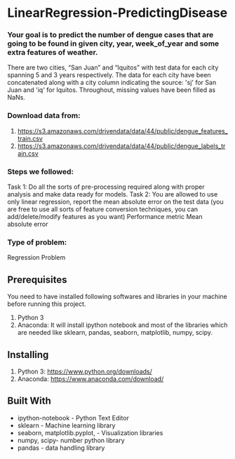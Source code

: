 # LinearRegression-PredictingDisease
### Your goal is to predict the number of dengue cases that are going to be found in given city, year, week_of_year and some extra features of weather.
There are two cities, “San Juan” and “Iquitos” with test data for each city spanning 5 and 3 years respectively. The data for each city have been concatenated along with a city column indicating the source: 'sj' for San Juan and 'iq' for Iquitos. Throughout, missing values have been filled as NaNs.
### Download data from:
1. https://s3.amazonaws.com/drivendata/data/44/public/dengue_features_train.csv
2. https://s3.amazonaws.com/drivendata/data/44/public/dengue_labels_train.csv
### Steps we followed: 
Task 1: Do all the sorts of pre-processing required along with proper analysis and make data ready for models.
Task 2: You are allowed to use only linear regression, report the mean absolute error on the test data (you are free to use all sorts of feature conversion techniques, you can add/delete/modify features as you want) Performance metric Mean absolute error
### Type of problem:
Regression Problem
## Prerequisites
You need to have installed following softwares and libraries in your machine before running this project.
1. Python 3
2. Anaconda: It will install ipython notebook and most of the libraries which are needed like sklearn, pandas, seaborn, matplotlib, numpy, scipy.
## Installing
1. Python 3: https://www.python.org/downloads/
2. Anaconda: https://www.anaconda.com/download/
## Built With
*	ipython-notebook - Python Text Editor
*	sklearn - Machine learning library
*	seaborn, matplotlib.pyplot, - Visualization libraries
*	numpy, scipy- number python library
*	pandas - data handling library
